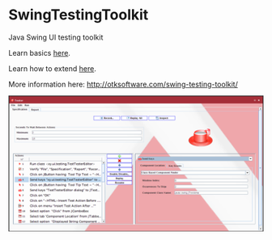 # SwingTestingToolkit
Java Swing UI testing toolkit

Learn basics [here](swing-testing-toolkit/src/unpackaged/BasicsExample.java ).

Learn how to extend [here](swing-testing-toolkit/src/unpackaged/ExtensibilityExample.java ).

More information here: http://otksoftware.com/swing-testing-toolkit/

![alt screenshot](https://raw.githubusercontent.com/dotxyteam/SwingTestingToolkit/master/swing-testing-toolkit/misc/screenshots/specification.png)

